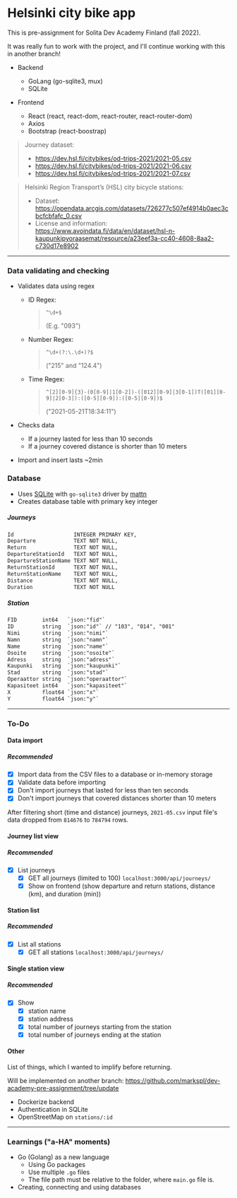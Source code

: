 # Helsinki city bike app

This is pre-assignment for Solita Dev Academy Finland (fall 2022).

It was really fun to work with the project, and I'll continue working with this in another branch!

- Backend
    - GoLang (go-sqlite3, mux)
    - SQLite

- Frontend
    - React (react, react-dom, react-router, react-router-dom)
    - Axios
    - Bootstrap (react-boostrap)

> Journey dataset:
> - https://dev.hsl.fi/citybikes/od-trips-2021/2021-05.csv
> - https://dev.hsl.fi/citybikes/od-trips-2021/2021-06.csv
> - https://dev.hsl.fi/citybikes/od-trips-2021/2021-07.csv

> Helsinki Region Transport’s (HSL) city bicycle stations:
> - Dataset: <https://opendata.arcgis.com/datasets/726277c507ef4914b0aec3cbcfcbfafc_0.csv>
> - License and information: <https://www.avoindata.fi/data/en/dataset/hsl-n-kaupunkipyoraasemat/resource/a23eef3a-cc40-4608-8aa2-c730d17e8902>

- - -

### Data validating and checking
- Validates data using regex
    - ID Regex: 
        >`^\d+$`
        > 
        > (E.g. "093")
    - Number Regex:
        > `^\d+(?:\.\d+)?$`
        > 
        > ("215" and "124.4")
    - Time Regex:
        > `^[2][0-9]{3}-(0[0-9]|1[0-2])-([012][0-9]|3[0-1])T([01][0-9]|2[0-3]):([0-5][0-9]):([0-5][0-9])$`
        > 
        >("2021-05-21T18:34:11")

- Checks data
    - If a journey lasted for less than 10 seconds
    - If a journey covered distance is shorter than 10 meters

- Import and insert lasts ~2min

### Database
- Uses [SQLite](https://www.sqlite.org/index.html) with `go-sqlite3` driver by [mattn](https://github.com/mattn/go-sqlite3)
- Creates database table with primary key integer

##### Journeys
```txt
Id                   INTEGER PRIMARY KEY,
Departure            TEXT NOT NULL,
Return               TEXT NOT NULL,
DepartureStationId   TEXT NOT NULL,
DepartureStationName TEXT NOT NULL,
ReturnStationId      TEXT NOT NULL,
ReturnStationName    TEXT NOT NULL,
Distance             TEXT NOT NULL,
Duration             TEXT NOT NULL
```

##### Station
```txt
FID        int64   `json:"fid"`
ID         string  `json:"id"` // "103", "014", "001"
Nimi       string  `json:"nimi"`
Namn       string  `json:"namn"`
Name       string  `json:"name"`
Osoite     string  `json:"osoite"`
Adress     string  `json:"adress"`
Kaupunki   string  `json:"kaupunki"`
Stad       string  `json:"stad"`
Operaattor string  `json:"operaattor"`
Kapasiteet int64   `json:"kapasiteet"`
X          float64 `json:"x"`
Y          float64 `json:"y"`
```

- - -

### To-Do

#### Data import
##### Recommended
- [x] Import data from the CSV files to a database or in-memory storage
- [x] Validate data before importing
- [x] Don't import journeys that lasted for less than ten seconds
- [x] Don't import journeys that covered distances shorter than 10 meters

After filtering short (time and distance) journeys, `2021-05.csv` input file's data dropped from `814676` to `784794` rows.

#### Journey list view
##### Recommended
- [x] List journeys
    - [x] GET all journeys (limited to 100) `localhost:3000/api/journeys/`
    - [x] Show on frontend (show departure and return stations, distance (km), and duration (min))

#### Station list
##### Recommended
- [x] List all stations
    - [x] GET all stations `localhost:3000/api/journeys/`

#### Single station view
##### Recommended
- [x] Show
    - [x] station name
    - [x] station address
    - [x] total number of journeys starting from the station
    - [x] total number of journeys ending at the station

#### Other

List of things, which I wanted to implify before returning.

Will be implemented on another branch: https://github.com/markspl/dev-academy-pre-assignment/tree/update

- Dockerize backend
- Authentication in SQLite
- OpenStreetMap on `stations/:id`

- - -

### Learnings ("a-HA" moments)
- Go (Golang) as a new language
    - Using Go packages
    - Use multiple `.go` files
    - The file path must be relative to the folder, where `main.go` file is.
- Creating, connecting and using databases
